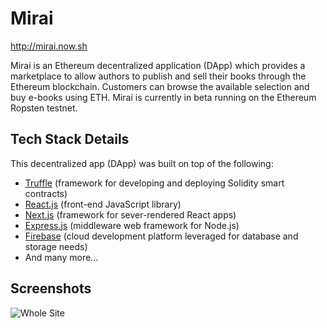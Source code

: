 # Mirai

http://mirai.now.sh

Mirai is an Ethereum decentralized application (DApp) which provides a marketplace to allow authors to publish and sell their books through the Ethereum blockchain. Customers can browse the available selection and buy e-books using ETH. Mirai is currently in beta running on the Ethereum Ropsten testnet.

## Tech Stack Details

This decentralized app (DApp) was built on top of the following:

- [Truffle](https://truffleframework.com/truffle) (framework for developing and deploying Solidity smart contracts)
- [React.js](https://reactjs.org/) (front-end JavaScript library)
- [Next.js](https://nextjs.org/) (framework for sever-rendered  React apps)
- [Express.js](https://expressjs.com) (middleware web framework for Node.js)
- [Firebase](https://firebase.google.com/) (cloud development platform leveraged for database and storage needs)
- And many more...

## Screenshots

![Whole Site](screenshots/mirai.gif)
